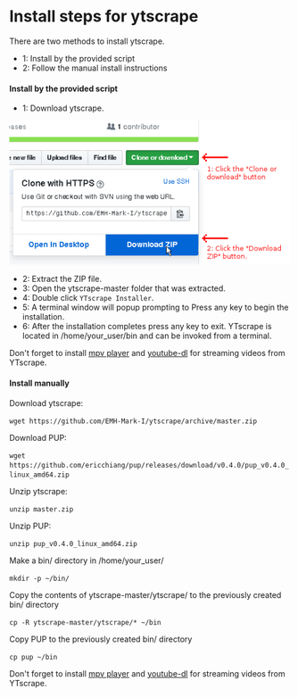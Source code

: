 # Install steps for ytscrape

There are two methods to install ytscrape.

- 1: Install by the provided script
- 2: Follow the manual install instructions

#### Install by the provided script

- 1: Download ytscrape.

![](images/script_install_steps/sc_1.png "Downloading the ZIP file.")

- 2: Extract the ZIP file.
- 3: Open the ytscrape-master folder that was extracted.
- 4: Double click `YTscrape Installer`.
- 5: A terminal window will popup prompting to Press any key to begin the installation.
- 6: After the installation completes press any key to exit. YTscrape is located in /home/your_user/bin and can be invoked from a terminal.

Don't forget to install [mpv player](https://github.com/mpv-player/mpv/) and [youtube-dl](https://rg3.github.io/youtube-dl/) for streaming videos from YTscrape.

#### Install manually

Download ytscrape:

`wget https://github.com/EMH-Mark-I/ytscrape/archive/master.zip`

Download PUP:

`wget https://github.com/ericchiang/pup/releases/download/v0.4.0/pup_v0.4.0_linux_amd64.zip`

Unzip ytscrape:

`unzip master.zip`

Unzip PUP:

`unzip pup_v0.4.0_linux_amd64.zip`

Make a bin/ directory in /home/your_user/

`mkdir -p ~/bin/`

Copy the contents of ytscrape-master/ytscrape/ to the previously created bin/ directory

`cp -R ytscrape-master/ytscrape/* ~/bin`

Copy PUP to the previously created bin/ directory

`cp pup ~/bin`

Don't forget to install [mpv player](https://github.com/mpv-player/mpv/) and [youtube-dl](https://rg3.github.io/youtube-dl/) for streaming videos from YTscrape.